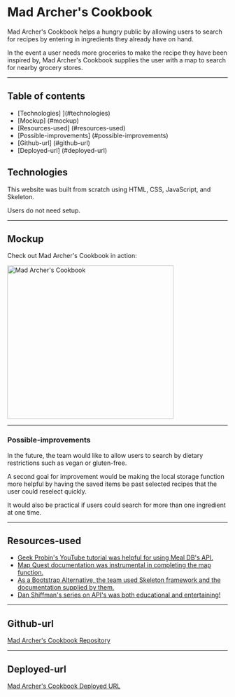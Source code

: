 
# Mad Archer's Cookbook 

Mad Archer's Cookbook helps a hungry public by allowing users to search for recipes by entering in ingredients they already have on hand. 

In the event a user needs more groceries to make the recipe they have been inspired by, Mad Archer's Cookbook supplies the user with a map to search for nearby grocery stores.

--- 

## Table of contents

* [Technologies] ](#technologies)
* [Mockup] (#mockup)
* [Resources-used] (#resources-used)
* [Possible-improvements] (#possible-improvements)
* [Github-url] (#github-url)
* [Deployed-url] (#deployed-url)

## Technologies

This website was built from scratch using HTML, CSS, JavaScript, and Skeleton.

Users do not need setup.

--- 

## Mockup

Check out Mad Archer's Cookbook in action: 

 <img src="./assests/images/madArchers.png " alt="Mad Archer's Cookbook" width="380" height="350"/>

--- 

### Possible-improvements

In the future, the team would like to allow users to search by dietary restrictions such as vegan or gluten-free.

A second goal for improvement would be making the local storage function more helpful by having the saved items be past selected recipes that the user could reselect quickly.

It would also be practical if users could search for more than one ingredient at one time.

--- 

## Resources-used

* <a href="https://www.youtube.com/watch?v=opikz5x_1ak" target="_blank"> Geek Probin's YouTube tutorial was helpful for using Meal DB's API. </a> 
* <a href="https://developer.mapquest.com/documentation/place-search-js/v1.0/" target="_blank"> Map Quest documentation was instrumental in completing the map function. </a> 
* <a href="http://getskeleton.com/" target="_blank"> As a Bootstrap Alternative, the team used Skeleton framework and the documentation supplied by them. </a> 
* <a href="https://www.youtube.com/watch?v=DbcLg8nRWEg&list=PLRqwX-V7Uu6YxDKpFzf_2D84p0cyk4T7X" target="_blank_"> Dan Shiffman's series on API's was both educational and entertaining! </a> 


---
## Github-url
<a href="https://github.com/AmyShafer/Mad-Archers-Cookbook" target="_blank">Mad Archer's Cookbook Repository</a> 

---

## Deployed-url
<a href="https://amyshafer.github.io/Mad-Archers-Cookbook/" target="_blank">Mad Archer's Cookbook Deployed URL</a> 
